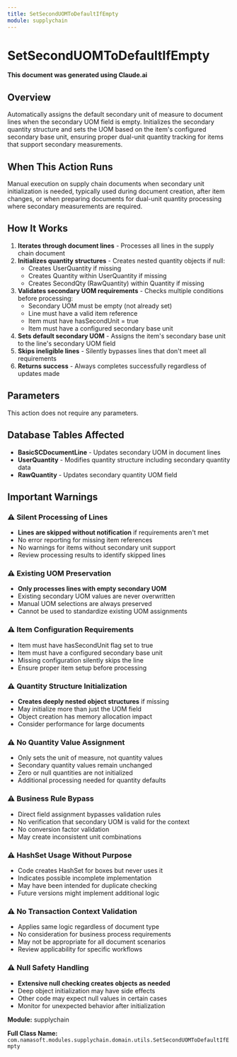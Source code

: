 ```yaml
---
title: SetSecondUOMToDefaultIfEmpty
module: supplychain
---
```



<div class='entity-flows'>

# SetSecondUOMToDefaultIfEmpty

**This document was generated using Claude.ai**

## Overview

Automatically assigns the default secondary unit of measure to document lines when the secondary UOM field is empty. Initializes the secondary quantity structure and sets the UOM based on the item's configured secondary base unit, ensuring proper dual-unit quantity tracking for items that support secondary measurements.

## When This Action Runs

Manual execution on supply chain documents when secondary unit initialization is needed, typically used during document creation, after item changes, or when preparing documents for dual-unit quantity processing where secondary measurements are required.

## How It Works

1. **Iterates through document lines** - Processes all lines in the supply chain document
2. **Initializes quantity structures** - Creates nested quantity objects if null:
   - Creates UserQuantity if missing
   - Creates Quantity within UserQuantity if missing
   - Creates SecondQty (RawQuantity) within Quantity if missing
3. **Validates secondary UOM requirements** - Checks multiple conditions before processing:
   - Secondary UOM must be empty (not already set)
   - Line must have a valid item reference
   - Item must have hasSecondUnit = true
   - Item must have a configured secondary base unit
4. **Sets default secondary UOM** - Assigns the item's secondary base unit to the line's secondary UOM field
5. **Skips ineligible lines** - Silently bypasses lines that don't meet all requirements
6. **Returns success** - Always completes successfully regardless of updates made

## Parameters

This action does not require any parameters.

## Database Tables Affected

- **BasicSCDocumentLine** - Updates secondary UOM in document lines
- **UserQuantity** - Modifies quantity structure including secondary quantity data
- **RawQuantity** - Updates secondary quantity UOM field

## Important Warnings

### ⚠️ Silent Processing of Lines
- **Lines are skipped without notification** if requirements aren't met
- No error reporting for missing item references
- No warnings for items without secondary unit support
- Review processing results to identify skipped lines

### ⚠️ Existing UOM Preservation
- **Only processes lines with empty secondary UOM**
- Existing secondary UOM values are never overwritten
- Manual UOM selections are always preserved
- Cannot be used to standardize existing UOM assignments

### ⚠️ Item Configuration Requirements
- Item must have hasSecondUnit flag set to true
- Item must have a configured secondary base unit
- Missing configuration silently skips the line
- Ensure proper item setup before processing

### ⚠️ Quantity Structure Initialization
- **Creates deeply nested object structures** if missing
- May initialize more than just the UOM field
- Object creation has memory allocation impact
- Consider performance for large documents

### ⚠️ No Quantity Value Assignment
- Only sets the unit of measure, not quantity values
- Secondary quantity values remain unchanged
- Zero or null quantities are not initialized
- Additional processing needed for quantity defaults

### ⚠️ Business Rule Bypass
- Direct field assignment bypasses validation rules
- No verification that secondary UOM is valid for the context
- No conversion factor validation
- May create inconsistent unit combinations

### ⚠️ HashSet Usage Without Purpose
- Code creates HashSet for boxes but never uses it
- Indicates possible incomplete implementation
- May have been intended for duplicate checking
- Future versions might implement additional logic

### ⚠️ No Transaction Context Validation
- Applies same logic regardless of document type
- No consideration for business process requirements
- May not be appropriate for all document scenarios
- Review applicability for specific workflows

### ⚠️ Null Safety Handling
- **Extensive null checking creates objects as needed**
- Deep object initialization may have side effects
- Other code may expect null values in certain cases
- Monitor for unexpected behavior after initialization

**Module:** supplychain

**Full Class Name:** `com.namasoft.modules.supplychain.domain.utils.SetSecondUOMToDefaultIfEmpty`


</div>


